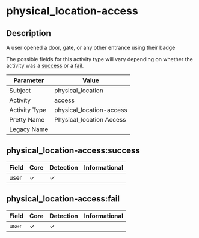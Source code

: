 physical_location-access
========================

Description
-----------
A user opened a door, gate, or any other entrance using their badge

The possible fields for this activity type will vary depending on whether the activity was a [success](#physical_location-accesssuccess) or a [fail](#physical_location-accessfail).

| Parameter     | Value                    |
| ------------- | ------------------------ |
| Subject       | physical_location        |
| Activity      | access                   |
| Activity Type | physical_location-access |
| Pretty Name   | Physical_location Access |
| Legacy Name   |                          |

physical_location-access:success
--------------------------------

| Field | Core     | Detection | Informational |
| ----- | -------- | --------- | ------------- |
| user  | &#10003; | &#10003;  |               |

physical_location-access:fail
-----------------------------

| Field | Core     | Detection | Informational |
| ----- | -------- | --------- | ------------- |
| user  | &#10003; | &#10003;  |               |